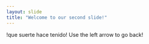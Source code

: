 ```yaml
---
layout: slide
title: "Welcome to our second slide!"
---
```

!que suerte hace tenido! 
Use the left arrow to go back!